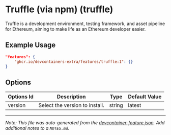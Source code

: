 
# Truffle (via npm) (truffle)

Truffle is a development environment, testing framework, and asset pipeline for Ethereum, aiming to make life as an Ethereum developer easier.

## Example Usage

```json
"features": {
    "ghcr.io/devcontainers-extra/features/truffle:1": {}
}
```

## Options

| Options Id | Description | Type | Default Value |
|-----|-----|-----|-----|
| version | Select the version to install. | string | latest |



---

_Note: This file was auto-generated from the [devcontainer-feature.json](devcontainer-feature.json).  Add additional notes to a `NOTES.md`._
